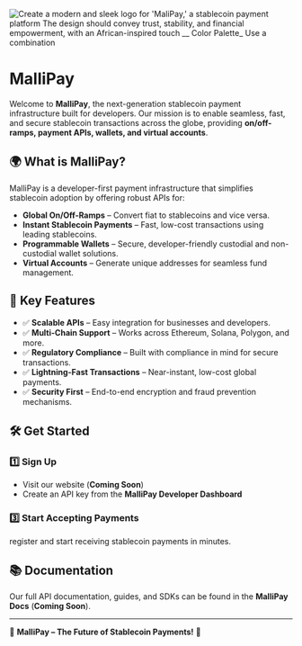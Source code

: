 ![Create a modern and sleek logo for 'MaliPay,' a stablecoin payment platform  The design should convey trust, stability, and financial empowerment, with an African-inspired touch __ Color Palette_ Use a combination ](https://github.com/user-attachments/assets/6195c386-dc65-44c1-95f0-72d5acb46536)

# MalliPay

Welcome to **MalliPay**, the next-generation stablecoin payment infrastructure built for developers. Our mission is to enable seamless, fast, and secure stablecoin transactions across the globe, providing **on/off-ramps, payment APIs, wallets, and virtual accounts**.

## 🌍 What is MalliPay?
MalliPay is a developer-first payment infrastructure that simplifies stablecoin adoption by offering robust APIs for:
- **Global On/Off-Ramps** – Convert fiat to stablecoins and vice versa.
- **Instant Stablecoin Payments** – Fast, low-cost transactions using leading stablecoins.
- **Programmable Wallets** – Secure, developer-friendly custodial and non-custodial wallet solutions.
- **Virtual Accounts** – Generate unique addresses for seamless fund management.

## 🚀 Key Features
- ✅ **Scalable APIs** – Easy integration for businesses and developers.
- ✅ **Multi-Chain Support** – Works across Ethereum, Solana, Polygon, and more.
- ✅ **Regulatory Compliance** – Built with compliance in mind for secure transactions.
- ✅ **Lightning-Fast Transactions** – Near-instant, low-cost global payments.
- ✅ **Security First** – End-to-end encryption and fraud prevention mechanisms.

## 🛠️ Get Started
### 1️⃣ Sign Up
- Visit our website (**Coming Soon**)
- Create an API key from the **MalliPay Developer Dashboard**

### 3️⃣ Start Accepting Payments
register and start receiving stablecoin payments in minutes.

## 📚 Documentation
Our full API documentation, guides, and SDKs can be found in the **MalliPay Docs** (**Coming Soon**).






---
🚀 **MalliPay – The Future of Stablecoin Payments!** 🚀

